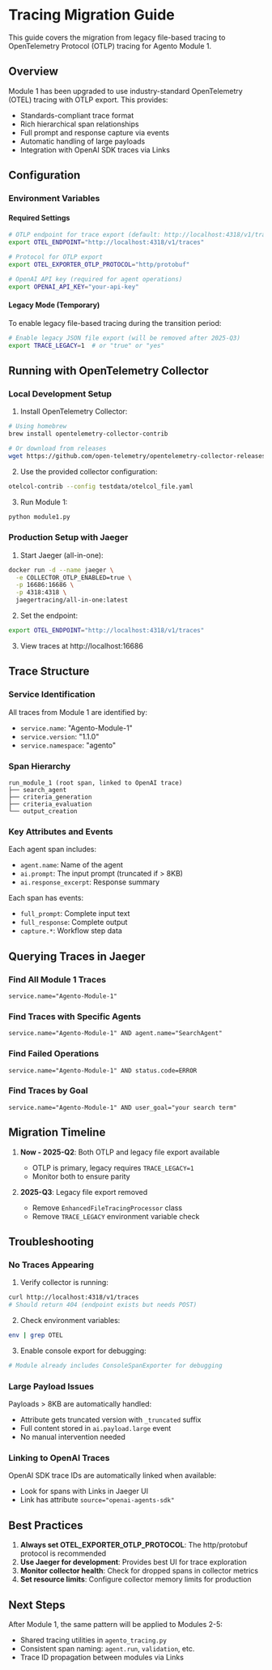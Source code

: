 # Tracing Migration Guide

This guide covers the migration from legacy file-based tracing to OpenTelemetry Protocol (OTLP) tracing for Agento Module 1.

## Overview

Module 1 has been upgraded to use industry-standard OpenTelemetry (OTEL) tracing with OTLP export. This provides:

- Standards-compliant trace format
- Rich hierarchical span relationships
- Full prompt and response capture via events
- Automatic handling of large payloads
- Integration with OpenAI SDK traces via Links

## Configuration

### Environment Variables

#### Required Settings

```bash
# OTLP endpoint for trace export (default: http://localhost:4318/v1/traces)
export OTEL_ENDPOINT="http://localhost:4318/v1/traces"

# Protocol for OTLP export
export OTEL_EXPORTER_OTLP_PROTOCOL="http/protobuf"

# OpenAI API key (required for agent operations)
export OPENAI_API_KEY="your-api-key"
```

#### Legacy Mode (Temporary)

To enable legacy file-based tracing during the transition period:

```bash
# Enable legacy JSON file export (will be removed after 2025-Q3)
export TRACE_LEGACY=1  # or "true" or "yes"
```

## Running with OpenTelemetry Collector

### Local Development Setup

1. Install OpenTelemetry Collector:
```bash
# Using homebrew
brew install opentelemetry-collector-contrib

# Or download from releases
wget https://github.com/open-telemetry/opentelemetry-collector-releases/releases/latest/download/otelcol-contrib_linux_amd64
```

2. Use the provided collector configuration:
```bash
otelcol-contrib --config testdata/otelcol_file.yaml
```

3. Run Module 1:
```bash
python module1.py
```

### Production Setup with Jaeger

1. Start Jaeger (all-in-one):
```bash
docker run -d --name jaeger \
  -e COLLECTOR_OTLP_ENABLED=true \
  -p 16686:16686 \
  -p 4318:4318 \
  jaegertracing/all-in-one:latest
```

2. Set the endpoint:
```bash
export OTEL_ENDPOINT="http://localhost:4318/v1/traces"
```

3. View traces at http://localhost:16686

## Trace Structure

### Service Identification

All traces from Module 1 are identified by:
- `service.name`: "Agento-Module-1"
- `service.version`: "1.1.0"
- `service.namespace`: "agento"

### Span Hierarchy

```
run_module_1 (root span, linked to OpenAI trace)
├── search_agent
├── criteria_generation
├── criteria_evaluation
└── output_creation
```

### Key Attributes and Events

Each agent span includes:
- `agent.name`: Name of the agent
- `ai.prompt`: The input prompt (truncated if > 8KB)
- `ai.response_excerpt`: Response summary

Each span has events:
- `full_prompt`: Complete input text
- `full_response`: Complete output
- `capture.*`: Workflow step data

## Querying Traces in Jaeger

### Find All Module 1 Traces
```
service.name="Agento-Module-1"
```

### Find Traces with Specific Agents
```
service.name="Agento-Module-1" AND agent.name="SearchAgent"
```

### Find Failed Operations
```
service.name="Agento-Module-1" AND status.code=ERROR
```

### Find Traces by Goal
```
service.name="Agento-Module-1" AND user_goal="your search term"
```

## Migration Timeline

1. **Now - 2025-Q2**: Both OTLP and legacy file export available
   - OTLP is primary, legacy requires `TRACE_LEGACY=1`
   - Monitor both to ensure parity

2. **2025-Q3**: Legacy file export removed
   - Remove `EnhancedFileTracingProcessor` class
   - Remove `TRACE_LEGACY` environment variable check

## Troubleshooting

### No Traces Appearing

1. Verify collector is running:
```bash
curl http://localhost:4318/v1/traces
# Should return 404 (endpoint exists but needs POST)
```

2. Check environment variables:
```bash
env | grep OTEL
```

3. Enable console export for debugging:
```python
# Module already includes ConsoleSpanExporter for debugging
```

### Large Payload Issues

Payloads > 8KB are automatically handled:
- Attribute gets truncated version with `_truncated` suffix
- Full content stored in `ai.payload.large` event
- No manual intervention needed

### Linking to OpenAI Traces

OpenAI SDK trace IDs are automatically linked when available:
- Look for spans with Links in Jaeger UI
- Link has attribute `source="openai-agents-sdk"`

## Best Practices

1. **Always set OTEL_EXPORTER_OTLP_PROTOCOL**: The http/protobuf protocol is recommended
2. **Use Jaeger for development**: Provides best UI for trace exploration
3. **Monitor collector health**: Check for dropped spans in collector metrics
4. **Set resource limits**: Configure collector memory limits for production

## Next Steps

After Module 1, the same pattern will be applied to Modules 2-5:
- Shared tracing utilities in `agento_tracing.py`
- Consistent span naming: `agent.run`, `validation`, etc.
- Trace ID propagation between modules via Links
